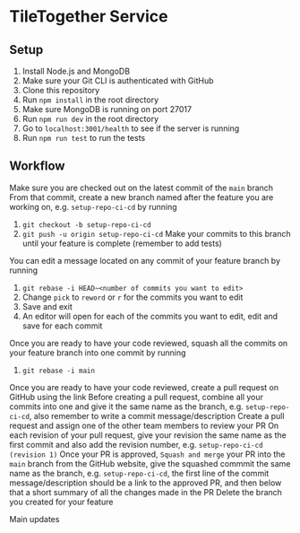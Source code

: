 # TileTogether Service

## Setup
1. Install Node.js and MongoDB
2. Make sure your Git CLI is authenticated with GitHub
3. Clone this repository
4. Run `npm install` in the root directory 
5. Make sure MongoDB is running on port 27017 
6. Run `npm run dev` in the root directory 
7. Go to `localhost:3001/health` to see if the server is running
8. Run `npm run test` to run the tests

## Workflow

Make sure you are checked out on the latest commit of the `main` branch
From that commit, create a new branch named after the feature you are working on, e.g. `setup-repo-ci-cd` by running
1. `git checkout -b setup-repo-ci-cd`
2. `git push -u origin setup-repo-ci-cd`
Make your commits to this branch until your feature is complete (remember to add tests)

You can edit a message located on any commit of your feature branch by running
1. `git rebase -i HEAD~<number of commits you want to edit>`
2. Change `pick` to `reword` or `r` for the commits you want to edit
3. Save and exit
4. An editor will open for each of the commits you want to edit, edit and save for each commit

Once you are ready to have your code reviewed, squash all the commits on your feature branch into one commit by running
1. `git rebase -i main`

Once you are ready to have your code reviewed, create a pull request on GitHub using the link
Before creating a pull request, combine all your commits into one and give it the same name as the branch, e.g. `setup-repo-ci-cd`, also remember to write a commit message/description
Create a pull request and assign one of the other team members to review your PR
On each revision of your pull request, give your revision the same name as the first commit and also add the revision number, e.g. `setup-repo-ci-cd (revision 1)` 
Once your PR is approved, `Squash and merge` your PR into the `main` branch from the GitHub website, give the squashed commmit the same name as the branch, e.g. `setup-repo-ci-cd`, the first line of the commit message/description should be a link to the approved PR, and then below that a short summary of all the changes made in the PR
Delete the branch you created for your feature

Main updates
